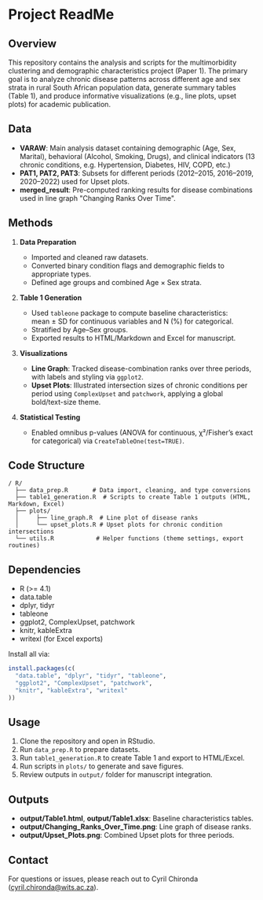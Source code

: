# Project ReadMe

## Overview

This repository contains the analysis and scripts for the multimorbidity clustering and demographic characteristics project (Paper 1). The primary goal is to analyze chronic disease patterns across different age and sex strata in rural South African population data, generate summary tables (Table 1), and produce informative visualizations (e.g., line plots, upset plots) for academic publication.

## Data

* **VARAW**: Main analysis dataset containing demographic (Age, Sex, Marital), behavioral (Alcohol, Smoking, Drugs), and clinical indicators (13 chronic conditions, e.g. Hypertension, Diabetes, HIV, COPD, etc.)
* **PAT1, PAT2, PAT3**: Subsets for different periods (2012–2015, 2016–2019, 2020–2022) used for Upset plots.
* **merged\_result**: Pre-computed ranking results for disease combinations used in line graph "Changing Ranks Over Time".

## Methods

1. **Data Preparation**

   * Imported and cleaned raw datasets.
   * Converted binary condition flags and demographic fields to appropriate types.
   * Defined age groups and combined Age × Sex strata.
2. **Table 1 Generation**

   * Used `tableone` package to compute baseline characteristics: mean ± SD for continuous variables and N (%) for categorical.
   * Stratified by Age–Sex groups.
   * Exported results to HTML/Markdown and Excel for manuscript.
3. **Visualizations**

   * **Line Graph**: Tracked disease-combination ranks over three periods, with labels and styling via `ggplot2`.
   * **Upset Plots**: Illustrated intersection sizes of chronic conditions per period using `ComplexUpset` and `patchwork`, applying a global bold/text-size theme.
4. **Statistical Testing**

   * Enabled omnibus p-values (ANOVA for continuous, χ²/Fisher’s exact for categorical) via `CreateTableOne(test=TRUE)`.

## Code Structure

```
/ R/
  ├── data_prep.R       # Data import, cleaning, and type conversions
  ├── table1_generation.R  # Scripts to create Table 1 outputs (HTML, Markdown, Excel)
  ├── plots/
  │     ├── line_graph.R  # Line plot of disease ranks
  │     └── upset_plots.R # Upset plots for chronic condition intersections
  └── utils.R            # Helper functions (theme settings, export routines)
```

## Dependencies

* R (>= 4.1)
* data.table
* dplyr, tidyr
* tableone
* ggplot2, ComplexUpset, patchwork
* knitr, kableExtra
* writexl (for Excel exports)

Install all via:

```r
install.packages(c(
  "data.table", "dplyr", "tidyr", "tableone",
  "ggplot2", "ComplexUpset", "patchwork",
  "knitr", "kableExtra", "writexl"
))
```

## Usage

1. Clone the repository and open in RStudio.
2. Run `data_prep.R` to prepare datasets.
3. Run `table1_generation.R` to create Table 1 and export to HTML/Excel.
4. Run scripts in `plots/` to generate and save figures.
5. Review outputs in `output/` folder for manuscript integration.

## Outputs

* **output/Table1.html**, **output/Table1.xlsx**: Baseline characteristics tables.
* **output/Changing\_Ranks\_Over\_Time.png**: Line graph of disease ranks.
* **output/Upset\_Plots.png**: Combined Upset plots for three periods.

## Contact

For questions or issues, please reach out to Cyril Chironda ([cyril.chironda@wits.ac.za](mailto:cyril.chironda@wits.ac.za)).
